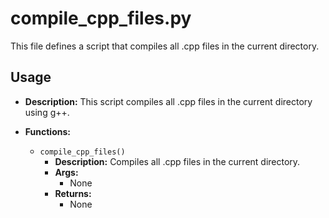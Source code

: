 # compile_cpp_files.py

This file defines a script that compiles all .cpp files in the current directory.

## Usage

*   **Description:** This script compiles all .cpp files in the current directory using g++.

*   **Functions:**
    *   `compile_cpp_files()`
        *   **Description:** Compiles all .cpp files in the current directory.
        *   **Args:**
            *   None
        *   **Returns:**
            *   None